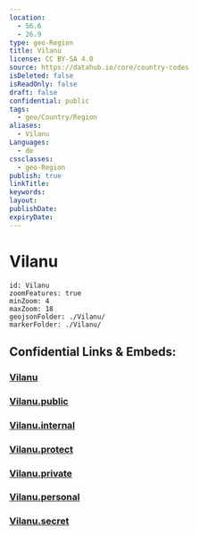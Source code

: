 ```yaml
---
location:
  - 56.6
  - 26.9
type: geo-Region
title: Vilanu
license: CC BY-SA 4.0
source: https://datahub.io/core/country-codes
isDeleted: false
isReadOnly: false
draft: false
confidential: public
tags:
  - geo/Country/Region
aliases:
  - Vilanu
Languages:
  - de
cssclasses:
  - geo-Region
publish: true
linkTitle:
keywords:
layout:
publishDate:
expiryDate:
---
```


# Vilanu

```leaflet
id: Vilanu
zoomFeatures: true 
minZoom: 4 
maxZoom: 18
geojsonFolder: ./Vilanu/
markerFolder: ./Vilanu/
```


## Confidential Links & Embeds: 

### [Vilanu](/_Standards/Earth/Continent/Europe/Europe~North/Latvia/Counties/Vilanu.md) 

### [Vilanu.public](/_public/Earth/Continent/Europe/Europe~North/Latvia/Counties/Vilanu.public.md) 

### [Vilanu.internal](/_internal/Earth/Continent/Europe/Europe~North/Latvia/Counties/Vilanu.internal.md) 

### [Vilanu.protect](/_protect/Earth/Continent/Europe/Europe~North/Latvia/Counties/Vilanu.protect.md) 

### [Vilanu.private](/_private/Earth/Continent/Europe/Europe~North/Latvia/Counties/Vilanu.private.md) 

### [Vilanu.personal](/_personal/Earth/Continent/Europe/Europe~North/Latvia/Counties/Vilanu.personal.md) 

### [Vilanu.secret](/_secret/Earth/Continent/Europe/Europe~North/Latvia/Counties/Vilanu.secret.md)


